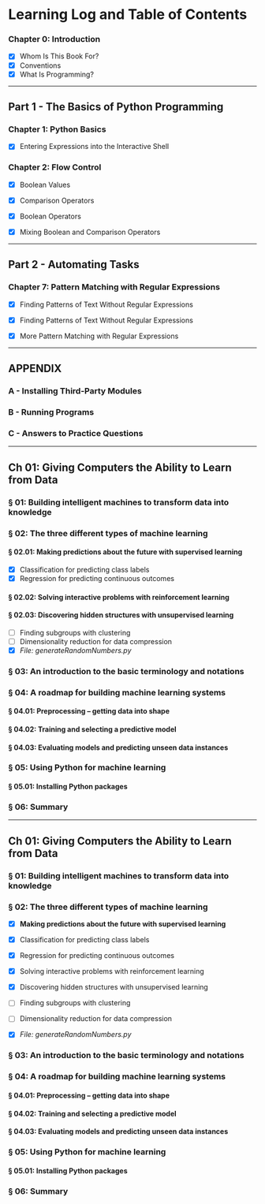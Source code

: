 # Learning Log and Table of Contents

### Chapter 0: Introduction
- [x] Whom Is This Book For?
- [x] Conventions
- [x] What Is Programming?

------------

## Part 1 - The Basics of Python Programming
### Chapter 1: Python Basics
- [x] Entering Expressions into the Interactive Shell

### Chapter 2: Flow Control
- [x] Boolean Values
- [x] Comparison Operators
- [x] Boolean Operators
- [x] Mixing Boolean and Comparison Operators


------------

## Part 2 - Automating Tasks
### Chapter 7: Pattern Matching with Regular Expressions
- [x] Finding Patterns of Text Without Regular Expressions
- [x] Finding Patterns of Text Without Regular Expressions
- [x] More Pattern Matching with Regular Expressions


------------

## APPENDIX
### A - Installing Third-Party Modules
### B - Running Programs
### C - Answers to Practice Questions



---------------------
## Ch 01: Giving Computers the Ability to Learn from Data
### § 01: Building intelligent machines to transform data into knowledge
### § 02: The three different types of machine learning 
#### § 02.01: Making predictions about the future with supervised learning 
- [x] Classification for predicting class labels
- [x] Regression for predicting continuous outcomes

#### § 02.02: Solving interactive problems with reinforcement learning
#### § 02.03: Discovering hidden structures with unsupervised learning
- [ ] Finding subgroups with clustering
- [ ] Dimensionality reduction for data compression
 - [x] *File: generateRandomNumbers.py*

### § 03: An introduction to the basic terminology and notations
### § 04: A roadmap for building machine learning systems
#### § 04.01: Preprocessing – getting data into shape
#### § 04.02: Training and selecting a predictive model
#### § 04.03: Evaluating models and predicting unseen data instances
### § 05: Using Python for machine learning
#### § 05.01: Installing Python packages
### § 06: Summary

---------------------
## Ch 01: Giving Computers the Ability to Learn from Data
### § 01: Building intelligent machines to transform data into knowledge
### § 02: The three different types of machine learning 
- [x] **Making predictions about the future with supervised learning** 
 - [x] Classification for predicting class labels
 - [x] Regression for predicting continuous outcomes

- [x] Solving interactive problems with reinforcement learning
- [x] Discovering hidden structures with unsupervised learning
 - [ ] Finding subgroups with clustering
 - [ ] Dimensionality reduction for data compression
  - [x] *File: generateRandomNumbers.py*

### § 03: An introduction to the basic terminology and notations
### § 04: A roadmap for building machine learning systems
#### § 04.01: Preprocessing – getting data into shape
#### § 04.02: Training and selecting a predictive model
#### § 04.03: Evaluating models and predicting unseen data instances
### § 05: Using Python for machine learning
#### § 05.01: Installing Python packages
### § 06: Summary